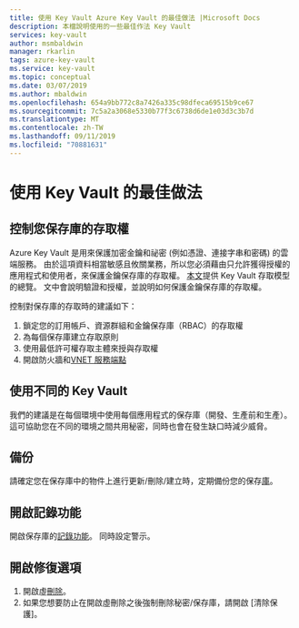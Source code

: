 ```yaml
---
title: 使用 Key Vault Azure Key Vault 的最佳做法 |Microsoft Docs
description: 本檔說明使用的一些最佳作法 Key Vault
services: key-vault
author: msmbaldwin
manager: rkarlin
tags: azure-key-vault
ms.service: key-vault
ms.topic: conceptual
ms.date: 03/07/2019
ms.author: mbaldwin
ms.openlocfilehash: 654a9bb772c8a7426a335c98dfeca69515b9ce67
ms.sourcegitcommit: 7c5a2a3068e5330b77f3c6738d6de1e03d3c3b7d
ms.translationtype: MT
ms.contentlocale: zh-TW
ms.lasthandoff: 09/11/2019
ms.locfileid: "70881631"
---
```

# <a name="best-practices-to-use-key-vault"></a>使用 Key Vault 的最佳做法

## <a name="control-access-to-your-vault"></a>控制您保存庫的存取權

Azure Key Vault 是用來保護加密金鑰和祕密 (例如憑證、連接字串和密碼) 的雲端服務。 由於這項資料相當敏感且攸關業務，所以您必須藉由只允許獲得授權的應用程式和使用者，來保護金鑰保存庫的存取權。 [本文](key-vault-secure-your-key-vault.md)提供 Key Vault 存取模型的總覽。 文中會說明驗證和授權，並說明如何保護金鑰保存庫的存取權。

控制對保存庫的存取時的建議如下：
1. 鎖定您的訂用帳戶、資源群組和金鑰保存庫（RBAC）的存取權
2. 為每個保存庫建立存取原則
3. 使用最低許可權存取主體來授與存取權
4. 開啟防火牆和[VNET 服務端點](key-vault-overview-vnet-service-endpoints.md)

## <a name="use-separate-key-vault"></a>使用不同的 Key Vault

我們的建議是在每個環境中使用每個應用程式的保存庫（開發、生產前和生產）。 這可協助您在不同的環境之間共用秘密，同時也會在發生缺口時減少威脅。

## <a name="backup"></a>備份

請確定您在保存庫中的物件上進行更新/刪除/建立時，定期備份您的保存[庫](https://blogs.technet.microsoft.com/kv/2018/07/20/announcing-backup-and-restore-of-keys-secrets-and-certificates/)。

## <a name="turn-on-logging"></a>開啟記錄功能

開啟保存庫的[記錄功能](key-vault-logging.md)。 同時設定警示。

## <a name="turn-on-recovery-options"></a>開啟修復選項

1. 開啟虛[刪除](key-vault-ovw-soft-delete.md)。
2. 如果您想要防止在開啟虛刪除之後強制刪除秘密/保存庫，請開啟 [清除保護]。
